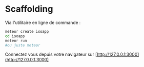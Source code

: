 # Scaffolding

Via l'utilitaire en ligne de commande :

```sh
meteor create isoapp
cd isoapp
meteor run
#ou juste meteor
```

Connectez vous depuis votre navigateur sur [http://127.0.0.1:3000](http://127.0.0.1:3000)